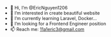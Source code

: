 - 👋 Hi, I’m @EricNguyen1206
- 👀 I’m interested in create beautiful website
- 🌱 I’m currently learning Laravel, Docker...
- 💞️ I’m looking for a Frontend Engineer position
- 📫 Reach me: 11a1eric3@gmail.com

<!---
EricNguyen1206/EricNguyen1206 is a ✨ special ✨ repository because its `README.md` (this file) appears on your GitHub profile.
You can click the Preview link to take a look at your changes.
--->
